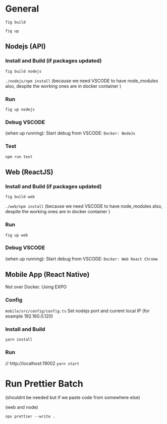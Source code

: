# General

`fig build`

`fig up`

## Nodejs (API)

### Install and Build (if packages updated)
`fig build nodejs`

`./nodejs/npm install` (because we need VSCODE to have node_modules also, despite the working ones are in docker container )

### Run
`fig up nodejs`

### Debug VSCODE
(when up running): Start debug from VSCODE: `Docker: NodeJs`

### Test
`npm run test`

## Web (ReactJS)

### Install and Build (if packages updated)
`fig build web`

`./web/npm install` (because we need VSCODE to have node_modules also, despite the working ones are in docker container )

### Run
`fig up web`

### Debug VSCODE
(when up running): Start debug from VSCODE: `Docker: Web React Chrome`

## Mobile App (React Native)
Not over Docker. Using EXPO

### Config
`mobile/src/config/config.ts` Set nodejs port and current local IP (for example 192.160.0.120)

### Install and Build
`yarn install`

### Run
//  http://localhost:19002
`yarn start`    

# Run Prettier Batch
(shouldnt be needed but if we paste code from somewhere else)

(web and node)

`npx prettier --write .`